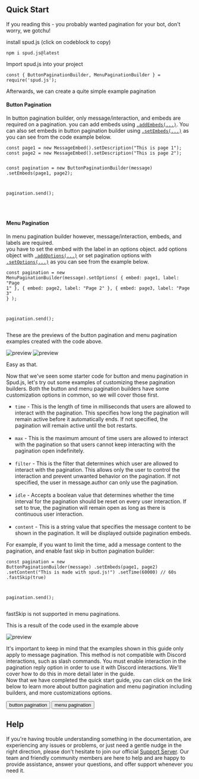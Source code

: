  <h2>Quick Start</h2>
          <p>
            If you reading this - you probably wanted pagination for your bot,
            don't worry, we gotchu!
          </p>
          <p>install spud.js (click on codeblock to copy)</p>
          <pre
            class="prettyprint"
            onclick="copyText(this)"
          ><code>npm i spud.js@latest</code></pre>
          <p>Import spud.js into your project</p>
          <pre
            class="prettyprint"
            onclick="copyText(this)"
          ><code class="language-javascript">const { ButtonPaginationBuilder, MenuPaginationBuilder } = require('spud.js');</code></pre>
          <p>Afterwards, we can create a quite simple example pagination</p>
          <h4>Button Pagination</h4>
          <p>
            In button pagination builder, only message/interaction, and embeds
            are required on a pagination. you can add embeds using
            <a
              href="https://github.com/MrPotato30/spudjs-docs/tree/main/docs/packages/ButtonPaginationBuilder#addembedsembeds"
              ><code class="inline-codeblock">.addEmbeds(...)</code></a
            >. You can also set embeds in button pagination builder using
            <a
              href="https://github.com/MrPotato30/spudjs-docs/tree/main/docs/packages/ButtonPaginationBuilder#setembedsembeds"
              ><code class="inline-codeblock">.setEmbeds(...)</code></a
            >
            as you can see from the code example below.
          </p>
          <pre
            class="prettyprint"
            onclick="copyText(this)"
          ><code class="language-javascript">const page1 = new MessageEmbed().setDescription("This is page 1");
const page2 = new MessageEmbed().setDescription("This is page 2");

const pagination = new ButtonPaginationBuilder(message)
  .setEmbeds(page1, page2);

pagination.send();</code></pre>
          <div class="devider"></div>
          <br />
          <h4>Menu Pagination</h4>
          <p>
            In menu pagination builder however, message/interaction, embeds, and
            labels are required.<br />you have to set the embed with the label
            in an options object. add options object with
            <a
              href="https://github.com/MrPotato30/spudjs-docs/tree/main/docs/packages/MenuPaginationBuilder#addoptionsdata"
              ><code class="inline-codeblock">.addOptions(...)</code></a
            >
            or set pagination options with
            <a
              href="https://github.com/MrPotato30/spudjs-docs/tree/main/docs/packages/MenuPaginationBuilder#setoptionsdata"
              ><code class="inline-codeblock">.setOptions(...)</code></a
            >
            as you can see from the example below.
          </p>
          <pre
            class="prettyprint"
            onclick="copyText(this)"
          ><code class="language-javascript">const pagination = new MenuPaginationBuilder(message).setOptions( 
  { embed: page1, label: "Page 1" },
  { embed: page2, label: "Page 2" }, 
  { embed: page3, label: "Page 3" } 
);

pagination.send();</code></pre>
          <p>
            These are the previews of the button pagination and menu pagination
            examples created with the code above.
          </p>
          <img
            src="https://media.discordapp.net/attachments/825656508464758809/1048945045325221908/brave_HyldTaWVJ3.png"
            alt="preview"
            class="preview"
          />
          <img
            src="https://media.discordapp.net/attachments/825656508464758809/1049880649223385179/brave_CdPFwVkTAN.png"
            alt="preview"
            class="preview"
          />
          <p>Easy as that.</p>
          <div class="devider"></div>
          <p>
            Now that we've seen some starter code for button and menu pagination
            in Spud.js, let's try out some examples of customizing these
            pagination builders. Both the button and menu pagination builders
            have some customization options in common, so we will cover those
            first.
          </p>
          <ul>
            <li>
              <code class="inline-codeblock">time</code> - This is the length of
              time in milliseconds that users are allowed to interact with the
              pagination. This specifies how long the pagination will remain
              active before it automatically ends. If not specified, the
              pagination will remain active until the bot restarts.
            </li>
            <br />
            <li>
              <code class="inline-codeblock">max</code> - This is the maximum
              amount of time users are allowed to interact with the pagination
              so that users cannot keep interacting with the pagination open
              indefinitely.
            </li>
            <br />
            <li>
              <code class="inline-codeblock">filter</code> - This is the filter
              that determines which user are allowed to interact with the
              pagination. This allows only the user to control the interaction
              and prevent unwanted behavior on the pagination. If not specified,
              the user in message.author can only use the pagination.
            </li>
            <br />
            <li>
              <code class="inline-codeblock">idle</code> - Accepts a boolean
              value that determines whether the time interval for the pagination
              should be reset on every user interaction. If set to true, the
              pagination will remain open as long as there is continuous user
              interaction.
            </li>
            <br />
            <li>
              <code class="inline-codeblock">content</code> - This is a string
              value that specifies the message content to be shown in the
              pagination. It will be displayed outside pagination embeds.
            </li>
          </ul>
          <p>
            For example, if you want to limit the time, add a message content to
            the pagination, and enable fast skip in button pagination builder:
          </p>
          <pre
            class="prettyprint"
            onclick="copyText(this)"
          ><code class="language-javascript">const pagination = new ButtonPaginationBuilder(message)
  .setEmbeds(page1, page2)
  .setContent("This is made with spud.js!")
  .setTime(60000) // 60s
  .fastSkip(true)

pagination.send();</code></pre>
          <p>fastSkip is not supported in menu paginations.</p>
          <p>This is a result of the code used in the example above</p>
          <img
            src="https://media.discordapp.net/attachments/825656508464758809/1050598223418511491/brave_El7RqKqDJ8.png"
            alt="preview"
            class="preview"
          />
          <p>
            It's important to keep in mind that the examples shown in this guide
            only apply to message pagination. This method is not compatible with
            Discord interactions, such as slash commands. You must enable
            interaction in the pagination reply option in order to use it with
            Discord interactions. We'll cover how to do this in more detail
            later in the guide.<br />Now that we have completed the quick start
            guide, you can click on the link below to learn more about button
            pagination and menu pagination including builders, and more
            customizations options.
          </p>
          <button onclick="showTab('buttonPagination')">
            button pagination
            <i class="fa-duotone fa-arrow-up-right-from-square"></i>
          </button>
          <button onclick="showTab('menuPagination')">
            menu pagination
            <i class="fa-duotone fa-arrow-up-right-from-square"></i>
          </button>
        </div>
        <div class="section">
          <h2>Help</h2>
          <p>
            If you're having trouble understanding something in the
            documentation, are experiencing any issues or problems, or just need
            a gentle nudge in the right direction, please don't hesitate to join
            our official <a href="/invite/">Support Server</a>. Our team and
            friendly community members are here to help and are happy to provide
            assistance, answer your questions, and offer support whenever you
            need it.
          </p>
